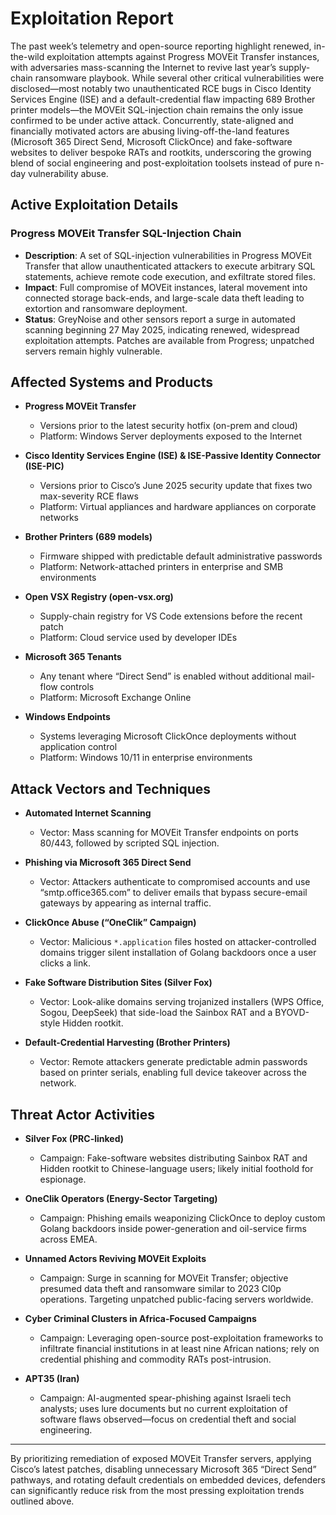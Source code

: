 # Exploitation Report

The past week’s telemetry and open-source reporting highlight renewed, in-the-wild exploitation attempts against Progress MOVEit Transfer instances, with adversaries mass-scanning the Internet to revive last year’s supply-chain ransomware playbook. While several other critical vulnerabilities were disclosed—most notably two unauthenticated RCE bugs in Cisco Identity Services Engine (ISE) and a default-credential flaw impacting 689 Brother printer models—the MOVEit SQL-injection chain remains the only issue confirmed to be under active attack. Concurrently, state-aligned and financially motivated actors are abusing living-off-the-land features (Microsoft 365 Direct Send, Microsoft ClickOnce) and fake-software websites to deliver bespoke RATs and rootkits, underscoring the growing blend of social engineering and post-exploitation toolsets instead of pure n-day vulnerability abuse.

## Active Exploitation Details

### Progress MOVEit Transfer SQL-Injection Chain
- **Description**: A set of SQL-injection vulnerabilities in Progress MOVEit Transfer that allow unauthenticated attackers to execute arbitrary SQL statements, achieve remote code execution, and exfiltrate stored files.  
- **Impact**: Full compromise of MOVEit instances, lateral movement into connected storage back-ends, and large-scale data theft leading to extortion and ransomware deployment.  
- **Status**: GreyNoise and other sensors report a surge in automated scanning beginning 27 May 2025, indicating renewed, widespread exploitation attempts. Patches are available from Progress; unpatched servers remain highly vulnerable.  
<!-- No CVE line because the article did not enumerate specific CVE IDs -->

## Affected Systems and Products

- **Progress MOVEit Transfer**  
  - Versions prior to the latest security hotfix (on-prem and cloud)  
  - Platform: Windows Server deployments exposed to the Internet  

- **Cisco Identity Services Engine (ISE) & ISE-Passive Identity Connector (ISE-PIC)**  
  - Versions prior to Cisco’s June 2025 security update that fixes two max-severity RCE flaws  
  - Platform: Virtual appliances and hardware appliances on corporate networks  

- **Brother Printers (689 models)**  
  - Firmware shipped with predictable default administrative passwords  
  - Platform: Network-attached printers in enterprise and SMB environments  

- **Open VSX Registry (open-vsx.org)**  
  - Supply-chain registry for VS Code extensions before the recent patch  
  - Platform: Cloud service used by developer IDEs  

- **Microsoft 365 Tenants**  
  - Any tenant where “Direct Send” is enabled without additional mail-flow controls  
  - Platform: Microsoft Exchange Online  

- **Windows Endpoints**  
  - Systems leveraging Microsoft ClickOnce deployments without application control  
  - Platform: Windows 10/11 in enterprise environments  

## Attack Vectors and Techniques

- **Automated Internet Scanning**  
  - Vector: Mass scanning for MOVEit Transfer endpoints on ports 80/443, followed by scripted SQL injection.  

- **Phishing via Microsoft 365 Direct Send**  
  - Vector: Attackers authenticate to compromised accounts and use “smtp.office365.com” to deliver emails that bypass secure-email gateways by appearing as internal traffic.  

- **ClickOnce Abuse (“OneClik” Campaign)**  
  - Vector: Malicious `*.application` files hosted on attacker-controlled domains trigger silent installation of Golang backdoors once a user clicks a link.  

- **Fake Software Distribution Sites (Silver Fox)**  
  - Vector: Look-alike domains serving trojanized installers (WPS Office, Sogou, DeepSeek) that side-load the Sainbox RAT and a BYOVD-style Hidden rootkit.  

- **Default-Credential Harvesting (Brother Printers)**  
  - Vector: Remote attackers generate predictable admin passwords based on printer serials, enabling full device takeover across the network.  

## Threat Actor Activities

- **Silver Fox (PRC-linked)**  
  - Campaign: Fake-software websites distributing Sainbox RAT and Hidden rootkit to Chinese-language users; likely initial foothold for espionage.  

- **OneClik Operators (Energy-Sector Targeting)**  
  - Campaign: Phishing emails weaponizing ClickOnce to deploy custom Golang backdoors inside power-generation and oil-service firms across EMEA.  

- **Unnamed Actors Reviving MOVEit Exploits**  
  - Campaign: Surge in scanning for MOVEit Transfer; objective presumed data theft and ransomware similar to 2023 Cl0p operations. Targeting unpatched public-facing servers worldwide.  

- **Cyber Criminal Clusters in Africa-Focused Campaigns**  
  - Campaign: Leveraging open-source post-exploitation frameworks to infiltrate financial institutions in at least nine African nations; rely on credential phishing and commodity RATs post-intrusion.  

- **APT35 (Iran)**  
  - Campaign: AI-augmented spear-phishing against Israeli tech analysts; uses lure documents but no current exploitation of software flaws observed—focus on credential theft and social engineering.  

---

By prioritizing remediation of exposed MOVEit Transfer servers, applying Cisco’s latest patches, disabling unnecessary Microsoft 365 “Direct Send” pathways, and rotating default credentials on embedded devices, defenders can significantly reduce risk from the most pressing exploitation trends outlined above.
